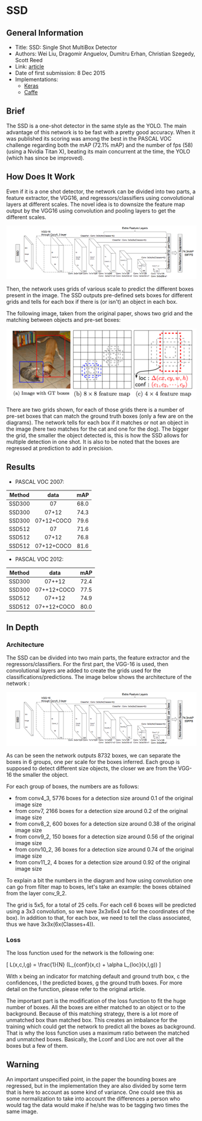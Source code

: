 # SSD

## General Information

- Title: SSD: Single Shot MultiBox Detector
- Authors: Wei Liu, Dragomir Anguelov, Dumitru Erhan, Christian Szegedy, Scott Reed
- Link: [article](https://arxiv.org/abs/1512.02325)
- Date of first submission: 8 Dec 2015
- Implementations:
    - [Keras](https://github.com/rykov8/ssd_keras)
    - [Caffe](https://github.com/weiliu89/caffe/tree/ssd)

## Brief

The SSD is a one-shot detector in the same style as the YOLO. The main advantage of this network is to be fast with a pretty good accuracy. When it was published its scoring was among the best in the PASCAL VOC challenge regarding both the mAP (72.1% mAP) and the number of fps (58) (using a  Nvidia Titan X), beating its main concurrent at the time, the YOLO (which has since be improved).

## How Does It Work

Even if it is a one shot detector, the network can be divided into two parts, a feature extractor, the VGG16, and regressors/classifiers using convolutional layers at different scales. The novel idea is to downsize the feature map output by the VGG16 using convolution and pooling layers to get the different scales.

![Network](https://raw.githubusercontent.com/D3lt4lph4/papers/master/docs/images/imagedetection/ssd/ssd-network.png "SSD network")

Then, the network uses grids of various scale to predict the different boxes present in the image. The SSD outputs pre-defined sets boxes for different grids and tells for each box if there is (or isn't) an object in each box.

The following image, taken from the original paper, shows two grid and the matching between objects and pre-set boxes:

![grid](https://github.com/D3lt4lph4/papers/blob/master/docs/images/imagedetection/ssd/ssd-classif-how.png?raw=true "SSD grid")

There are two grids shown, for each of those grids there is a number of pre-set boxes that can match the ground truth boxes (only a few are on the diagrams). The network tells for each box if it matches or not an object in the image (here two matches for the cat and one for the dog). The bigger the grid, the smaller the object detected is, this is how the SSD allows for multiple detection in one shot.
It is also to be noted that the boxes are regressed at prediction to add in precision.

## Results

- PASCAL VOC 2007:

| Method | data | mAP |
|--------|:----:|:---:|
|SSD300 | 07 | 68.0 |
|SSD300 | 07+12 | 74.3 |
|SSD300 | 07+12+COCO | 79.6 |
|SSD512 | 07 | 71.6 |
|SSD512 | 07+12 | 76.8 |
|SSD512 | 07+12+COCO | 81.6 |

- PASCAL VOC 2012:

| Method | data | mAP |
|--------|:----:|:---:|
| SSD300 | 07++12 | 72.4 |
| SSD300 | 07++12+COCO | 77.5 |
| SSD512 | 07++12 | 74.9 |
| SSD512 | 07++12+COCO | 80.0 |

## In Depth

### Architecture

The SSD can be divided into two main parts, the feature extractor and the regressors/classifiers. For the first part, the VGG-16 is used, then convolutional layers are added to create the grids used for the classifications/predictions. The image below shows the architecture of the network :

![SSD network](https://github.com/D3lt4lph4/papers/blob/master/docs/images/imagedetection/ssd/ssd-network.png?raw=true "SSD Network")

As can be seen the network outputs 8732 boxes, we can separate the boxes in 6 groups, one per scale for the boxes inferred. Each group is supposed to detect different size objects, the closer we are from the VGG-16 the smaller the object.

For each group of boxes, the numbers are as follows:

- from conv4_3, 5776 boxes for a detection size around 0.1 of the original image size
- from conv7, 2166 boxes for a detection size around 0.2 of the original image size
- from conv8_2, 600 boxes for a detection size around 0.38 of the original image size
- from conv9_2, 150 boxes for a detection size around 0.56 of the original image size
- from conv10_2, 36 boxes for a detection size around 0.74 of the original image size
- from conv11_2, 4 boxes for a detection size around 0.92 of the original image size

To explain a bit the numbers in the diagram and how using convolution one can go from filter map to boxes, let's take an example: the boxes obtained from the layer conv_9_2.

The grid is 5x5, for a total of 25 cells. For each cell 6 boxes will be predicted using a 3x3 convolution, so we have 3x3x6x4 (x4 for the coordinates of the box). In addition to that, for each box, we need to tell the class associated, thus we have 3x3x(6x(Classes+4)).

### Loss

The loss function used for the network is the following one:

\[
    L(x,c,l,g) = \frac{1}{N} (L_{conf}(x,c) + \alpha L_{loc}(x,l,g))
\]

With x being an indicator for matching default and ground truth box, c the confidences, l the predicted boxes, g the ground truth boxes. For more detail on the function, please refer to the original article.

The important part is the modification of the loss function to fit the huge number of boxes. All the boxes are either matched to an object or to the background. Because of this matching strategy, there is a lot more of unmatched box than matched box. This creates an imbalance for the training which could get the network to predict all the boxes as background. That is why the loss function uses a maximum ratio between the matched and unmatched boxes. Basically, the Lconf and Lloc are not over all the boxes but a few of them.

## Warning

An important unspecified point, in the paper the bounding boxes are regressed, but in the implementation they are also divided by some term that is here to account as some kind of variance. One could see this as some normalization to take into account the differences a person who would tag the data would make if he/she was to be tagging two times the same image.